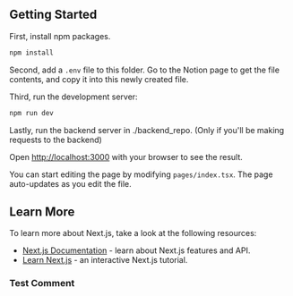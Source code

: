 ## Getting Started

First, install npm packages.
```bash
npm install
```

Second, add a `.env` file to this folder. Go to the Notion page to get the file contents, and copy it into this newly created file.

Third, run the development server:

```bash
npm run dev
```

Lastly, run the backend server in ./backend_repo. (Only if you'll be making requests to the backend)

Open [http://localhost:3000](http://localhost:3000) with your browser to see the result.

You can start editing the page by modifying `pages/index.tsx`. The page auto-updates as you edit the file.


## Learn More

To learn more about Next.js, take a look at the following resources:

- [Next.js Documentation](https://nextjs.org/docs) - learn about Next.js features and API.
- [Learn Next.js](https://nextjs.org/learn) - an interactive Next.js tutorial.

### Test Comment